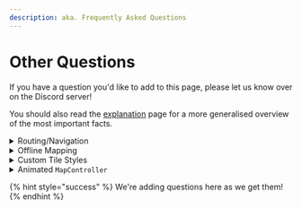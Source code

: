 ```yaml
---
description: aka. Frequently Asked Questions
---
```


# Other Questions

If you have a question you'd like to add to this page, please let us know over on the Discord server!

You should also read the [explanation](../getting-started/explanation/ "mention") page for a more generalised overview of the most important facts.

<details>

<summary>Routing/Navigation</summary>

Routing is currently out-of-scope for 'flutter\_map'. However, if you can get a list of coordinates from a 3rd party, then you can use the [polyline-layer.md](../usage/layers/polyline-layer.md "mention") to show it!

A good open source option is [OSRM](http://project-osrm.org/), but if you want higher reliability and more functionality such as real-time based routing, you may want to try a commercial solution such as Mapbox or Google Maps.

</details>

<details>

<summary>Offline Mapping</summary>

See [#offline-mapping](../usage/layers/tile-layer/tile-providers.md#offline-mapping "mention").

</details>

<details>

<summary>Custom Tile Styles</summary>

Unfortunately, this library cannot provide this functionality.

Raster tiles are pre-rendered by the tile server, and cannot be changed on the fly. Filters can be applied, such as an emulated dark mode, but these effects do not look great. This is a limitation of the technology, not this library.

However, tilesets can be styled. This is the most effective way of using custom styles. These methods may help you with this:&#x20;

* You may wish to use a commercial service like Mapbox Studio, which allows you to style multiple tilesets. See [using-mapbox.md](../tile-servers/using-mapbox.md "mention").
* Alternatively, you can experiment with vector tiles. These are not pre-rendered, and so allow any style you desire to be applied on the fly. See [#vector-tiles](../getting-started/explanation/raster-vs-vector-tiles.md#vector-tiles "mention").
* Your last option is to serve tiles yourself. See [other-options.md](../tile-servers/other-options.md "mention").

</details>

<details>

<summary>Animated <code>MapController</code></summary>

It's possible to animate the movements made by a `MapController`, although this isn't implemented in this library.

For an example of how to do this, please see the [example app's Animated Map Controller page](https://github.com/fleaflet/flutter\_map/blob/master/example/lib/pages/animated\_map\_controller.dart).

</details>

{% hint style="success" %}
We're adding questions here as we get them!
{% endhint %}

